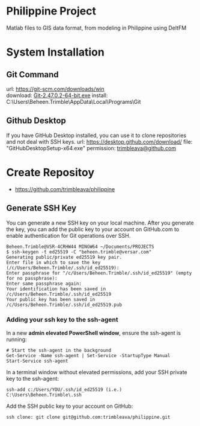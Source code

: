 # Philippine Project
Matlab files to GIS data format, from modeling in Philippine using DeltFM

# System Installation
## Git Command
  url: https://git-scm.com/downloads/win  
  download: [Git-2.47.0.2-64-bit.exe](https://github.com/git-for-windows/git/releases/download/v2.47.0.windows.2/Git-2.47.0.2-64-bit.exe)
  install: C:\Users\Beheen.Trimble\AppData\Local\Programs\Git
## Github Desktop
  If you have GitHub Desktop installed, you can use it to clone repositories and not deal with SSH keys.
  url: https://desktop.github.com/download/
  file: "GitHubDesktopSetup-x64.exe"
  permission: trimbleava@github.com
# Create Repositoy
- https://github.com/trimbleava/philippine
## Generate SSH Key
You can generate a new SSH key on your local machine. After you generate the key, you can add the public key to your account on GitHub.com to enable authentication for Git operations over SSH.
```
Beheen.Trimble@VSR-4CRHW44 MINGW64 ~/Documents/PROJECTS
$ ssh-keygen -t ed25519 -C "beheen.trimble@versar.com"
Generating public/private ed25519 key pair.
Enter file in which to save the key (/c/Users/Beheen.Trimble/.ssh/id_ed25519):
Enter passphrase for "/c/Users/Beheen.Trimble/.ssh/id_ed25519" (empty for no passphrase):
Enter same passphrase again:
Your identification has been saved in /c/Users/Beheen.Trimble/.ssh/id_ed25519
Your public key has been saved in /c/Users/Beheen.Trimble/.ssh/id_ed25519.pub
```
### Adding your ssh key to the ssh-agent
In a new **admin elevated PowerShell window**, ensure the ssh-agent is running:
```
# Start the ssh-agent in the background
Get-Service -Name ssh-agent | Set-Service -StartupType Manual
Start-Service ssh-agent
```
In a terminal window without elevated permissions, add your SSH private key to the ssh-agent:

`ssh-add c:/Users/YOU/.ssh/id_ed25519 (i.e.) C:\Users\Beheen.Trimble\.ssh`

Add the SSH public key to your account on GitHub:

`ssh clone: git clone git@github.com:trimbleava/philippine.git`
  
